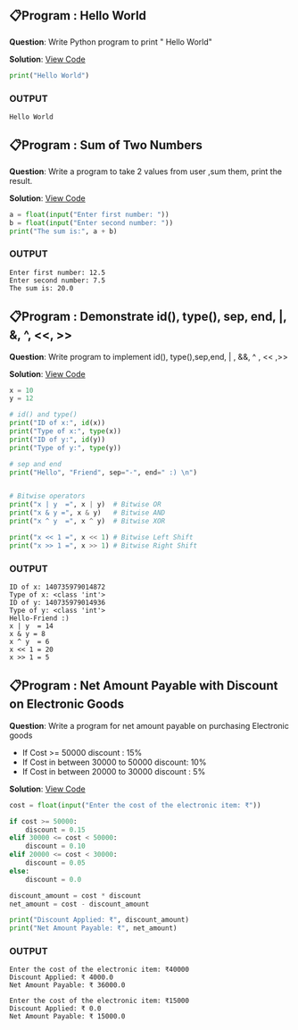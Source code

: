 ## 📋Program : Hello World

**Question**: Write Python program to print " Hello World"

**Solution**: [View Code](Program_1.py)

```python
print("Hello World")
```
### OUTPUT

```
Hello World
```
## 📋Program : Sum of Two Numbers

**Question**: Write a program to take 2 values from user ,sum them, print the result.

**Solution**: [View Code](Program_2.py)

```python
a = float(input("Enter first number: "))
b = float(input("Enter second number: "))
print("The sum is:", a + b)
```
### OUTPUT

```
Enter first number: 12.5
Enter second number: 7.5
The sum is: 20.0
```
## 📋Program : Demonstrate id(), type(), sep, end, |, &, ^, <<, >>

**Question**: Write program to implement id(), type(),sep,end, | , &&, ^ , << ,>>

**Solution**: [View Code](Program_3.py)

```python
x = 10
y = 12

# id() and type()
print("ID of x:", id(x))
print("Type of x:", type(x))
print("ID of y:", id(y))
print("Type of y:", type(y))

# sep and end
print("Hello", "Friend", sep="-", end=" :) \n")


# Bitwise operators
print("x | y  =", x | y)  # Bitwise OR
print("x & y =", x & y)   # Bitwise AND
print("x ^ y  =", x ^ y)  # Bitwise XOR

print("x << 1 =", x << 1) # Bitwise Left Shift
print("x >> 1 =", x >> 1) # Bitwise Right Shift
```
### OUTPUT

```
ID of x: 140735979014872
Type of x: <class 'int'>
ID of y: 140735979014936
Type of y: <class 'int'>
Hello-Friend :)
x | y  = 14
x & y = 8
x ^ y  = 6
x << 1 = 20
x >> 1 = 5
```
## 📋Program : Net Amount Payable with Discount on Electronic Goods

**Question**:  Write a program for net amount payable on purchasing Electronic goods

- If Cost >= 50000 discount : 15%
- If Cost in between 30000 to 50000 discount: 10%
- If Cost in between 20000 to 30000 discount : 5%

**Solution**: [View Code](Program_4.py)

```python
cost = float(input("Enter the cost of the electronic item: ₹"))

if cost >= 50000:
    discount = 0.15
elif 30000 <= cost < 50000:
    discount = 0.10
elif 20000 <= cost < 30000:
    discount = 0.05
else:
    discount = 0.0

discount_amount = cost * discount
net_amount = cost - discount_amount

print("Discount Applied: ₹", discount_amount)
print("Net Amount Payable: ₹", net_amount)
```
### OUTPUT

```
Enter the cost of the electronic item: ₹40000
Discount Applied: ₹ 4000.0
Net Amount Payable: ₹ 36000.0
```
```
Enter the cost of the electronic item: ₹15000
Discount Applied: ₹ 0.0
Net Amount Payable: ₹ 15000.0
```